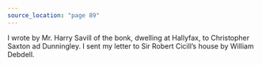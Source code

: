 ```yaml
---
source_location: "page 89"
---
```

I wrote by Mr. Harry Savill of the bonk, dwelling at Hallyfax, to Christopher
Saxton ad Dunningley. I sent my letter to Sir Robert Cicill’s house by William
Debdell.
